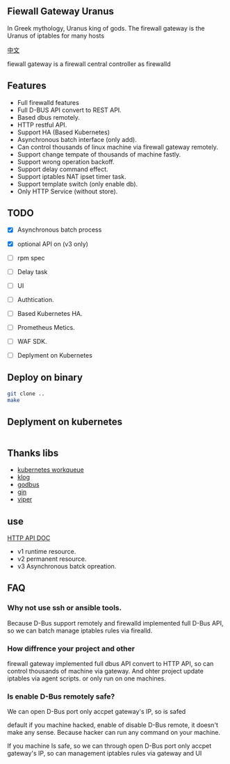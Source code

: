 ## Fiewall Gateway Uranus

In Greek mythology, Uranus king of gods. The firewall gateway is the Uranus of iptables for many hosts

[中文](./README-CN.md)

fiewall gateway is a firewall central controller as firewalld

## Features

- Full firewalld features
- Full D-BUS API convert to REST API.
- Based dbus remotely.
- HTTP restful API.
- Support HA (Based Kubernetes)
- Asynchronous batch interface (only add).
- Can control thousands of linux machine via firewall gateway remotely.
- Support change tempate of thousands of machine fastly.
- Support wrong operation backoff.
- Support delay command effect.
- Support iptables NAT ipset timer task.
- Support template switch (only enable db).
- Only HTTP Service (without store).

## TODO
- [X] Asynchronous batch process
- [X] optional API on (v3 only)
- [ ] rpm spec
- [ ] Delay task
- [ ] UI
- [ ] Authtication.
- [ ] Based Kubernetes HA.
- [ ] Prometheus Metics.
- [ ] WAF SDK.
- [ ] Deplyment on Kubernetes


## Deploy on binary

```bash
git clone ..
make
```

## Deplyment on kubernetes

```

```

## Thanks libs
- [kubernetes workqueue](https://github.com/kubernetes/kubernetes)
- [klog](https://github.com/kubernetes/kubernetes)
- [godbus](https://github.com/godbus/dbus)
- [gin](https://.com/gin-gonic/gin)
- [viper](https://github.com/spf13/viper)

## use

[HTTP API DOC](https://documenter.getpostman.com/view/12796679/UV5agGNr)

- v1 runtime resource.
- v2 permanent resource.
- v3 Asynchronous batck opreation.

## FAQ

### Why not use ssh or ansible tools.

Because D-Bus support remotely and firewalld implemented full D-Bus API, so we can batch manage iptables rules via firealld.

### How diffrence your project and other

firewall gateway implemented full dbus API convert to HTTP API, so can control thousands of machine via gateway. And ohter project update iptables via agent scripts. or only run on one machines.


### Is enable D-Bus remotely safe?

We can open D-Bus port only accpet gateway's IP, so is safed

default if you machine hacked, enable of disable D-Bus remote, it doesn't make any sense. Because hacker can run any command on your machine.

If you machine Is safe, so we can through open D-Bus port only accpet gateway's IP, so can management iptables rules via gateway and UI
